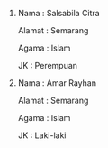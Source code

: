 1. Nama    : Salsabila Citra
   
   Alamat  : Semarang
   
   Agama   : Islam
   
   JK      : Perempuan
   

2. Nama    : Amar Rayhan
   
   Alamat  : Semarang
   
   Agama   : Islam
   
   JK      : Laki-laki
